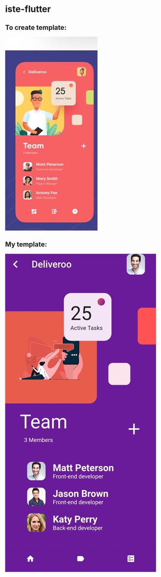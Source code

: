 # iste-flutter

## To create template:

![Flutter app](cool_design_template/assets/template_init.jpg)

## My template:

![Flutter app](cool_design_template/assets/template_final.jpg)

